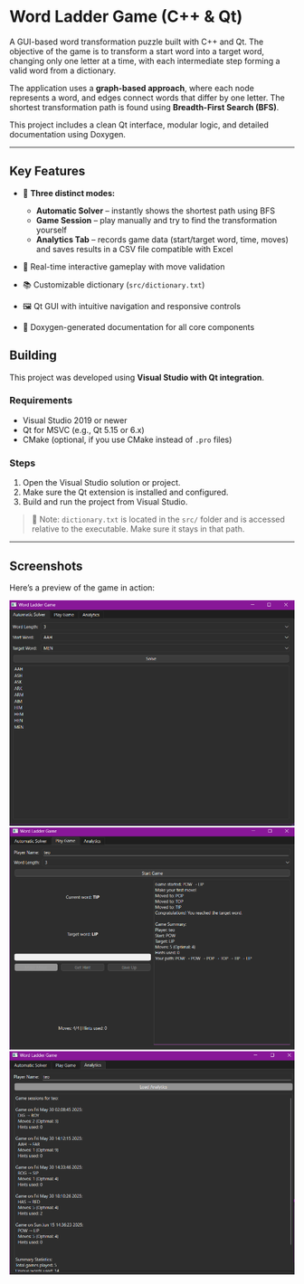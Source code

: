 # Word Ladder Game (C++ & Qt)

A GUI-based word transformation puzzle built with C++ and Qt. The objective of the game is to transform a start word into a target word, changing only one letter at a time, with each intermediate step forming a valid word from a dictionary.

The application uses a **graph-based approach**, where each node represents a word, and edges connect words that differ by one letter. The shortest transformation path is found using **Breadth-First Search (BFS)**.

This project includes a clean Qt interface, modular logic, and detailed documentation using Doxygen.

---

## Key Features

- 🧠 **Three distinct modes:**
  - **Automatic Solver** – instantly shows the shortest path using BFS
  - **Game Session** – play manually and try to find the transformation yourself
  - **Analytics Tab** – records game data (start/target word, time, moves) and saves results in a CSV file compatible with Excel

- 💬 Real-time interactive gameplay with move validation  
- 📚 Customizable dictionary (`src/dictionary.txt`)  
- 🖼️ Qt GUI with intuitive navigation and responsive controls  
- 📖 Doxygen-generated documentation for all core components

## Building

This project was developed using **Visual Studio with Qt integration**.

### Requirements

- Visual Studio 2019 or newer
- Qt for MSVC (e.g., Qt 5.15 or 6.x)
- CMake (optional, if you use CMake instead of `.pro` files)

### Steps

1. Open the Visual Studio solution or project.
2. Make sure the Qt extension is installed and configured.
3. Build and run the project from Visual Studio.

> 📁 Note: `dictionary.txt` is located in the `src/` folder and is accessed relative to the executable. Make sure it stays in that path.

---

## Screenshots

Here’s a preview of the game in action:

![Automatic Solver](images/Automatic_Solver.png)
![Game Session](images/Game_Session.png)
![Analystics](images/Analytics.png)
